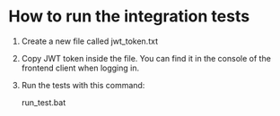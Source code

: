 ﻿# How to run the integration tests

1. Create a new file called jwt_token.txt

2. Copy JWT token inside the file. You can find it in the console of the frontend client when logging in.

3. Run the tests with this command:

	run_test.bat